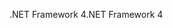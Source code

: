 <span data-ttu-id="bf387-101">.NET Framework 4</span><span class="sxs-lookup"><span data-stu-id="bf387-101">.NET Framework 4</span></span>